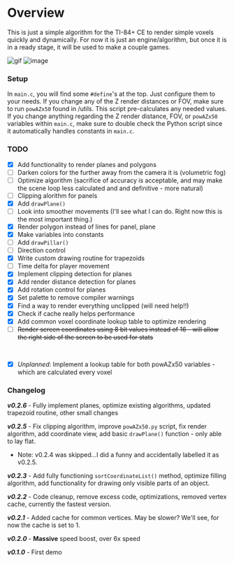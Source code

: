 # Overview

This is just a simple algorithm for the TI-84+ CE to render simple voxels quickly and dynamically. For now it is just an engine/algorithm, but once it is in a ready stage, it will be used to make a couple games.

![gif](https://cdn.discordapp.com/attachments/1168344250908418078/1168599163961868358/screen.gif) ![image](https://cdn.discordapp.com/attachments/772599413247442948/1168328775025561660/wireframe1.png)

### Setup

In `main.c`, you will find some `#define`'s at the top. Just configure them to your needs. If you change any of the Z render distances or FOV, make sure to run `powAZx50` found in /utils. This script pre-calculates any needed values. If you change anything regarding the Z render distance, FOV, or `powAZx50` variables within `main.c`, make sure to double check the Python script since it automatically handles constants in `main.c`.

### TODO


 - [x] Add functionality to render planes and polygons
 - [ ] Darken colors for the further away from the camera it is (volumetric fog)
 - [ ] Optimize algorithm (sacrifice of accuracy is acceptable, and may make the scene loop less calculated and and definitive - more natural)
 - [ ] Clipping alorithm for panels
 - [x] Add `drawPlane()`
 - [ ] Look into smoother movements (I'll see what I can do. Right now this is the most important thing.)
 - [x] Render polygon instead of lines for panel, plane
 - [x] Make variables into constants
 - [ ] Add `drawPillar()`
 - [ ] Direction control
 - [x] Write custom drawing routine for trapezoids
 - [ ] Time delta for player movement
 - [x] Implement clipping detection for planes
 - [x] Add render distance detection for planes
 - [x] Add rotation control for planes
 - [x] Set palette to remove compiler warnings
 - [x] Find a way to render everything unclipped (will need help!!)
 - [x] Check if cache really helps performance
 - [x] Add common voxel coordinate lookup table to optimize rendering
 - [ ] ~~Render screen coordinates using 8 bit values instead of 16 - will allow the right side of the screen to be used for stats~~

<br>

 - [x] *Unplanned*: Implement a lookup table for both powAZx50 variables - which are calculated every voxel
### Changelog

***v0.2.6*** - Fully implement planes, optimize existing algorithms, updated trapezoid routine, other small changes

***v0.2.5*** - Fix clipping algorithm, improve `powAZx50.py` script, fix render algorithm, add coordinate view, add basic `drawPlane()` function - only able to lay flat.

 - Note: v0.2.4 was skipped...I did a funny and accidentally labelled it as v0.2.5.

***v0.2.3*** - Add fully functioning `sortCoordinateList()` method, optimize filling algorithm, add functionality for drawing only visible parts of an object.

***v0.2.2*** - Code cleanup, remove excess code, optimizations, removed vertex cache, currently the fastest version.

***v0.2.1*** - Added cache for common vertices. May be slower? We'll see, for now the cache is set to 1.

***v0.2.0*** - **Massive** speed boost, over 6x speed

***v0.1.0*** - First demo
